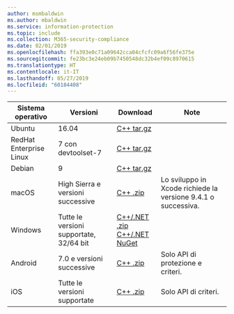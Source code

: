 ```yaml
---
author: msmbaldwin
ms.author: mbaldwin
ms.service: information-protection
ms.topic: include
ms.collection: M365-security-compliance
ms.date: 02/01/2019
ms.openlocfilehash: ffa393e0c71a09642cca04cfcfc09a6f56fe375e
ms.sourcegitcommit: fe23bc3e24eb09b7450548dc32b4ef09c8970615
ms.translationtype: HT
ms.contentlocale: it-IT
ms.lasthandoff: 05/27/2019
ms.locfileid: "60184408"
---
```

| Sistema operativo | Versioni | Download | Note |
|------------------|----------|----------|--------|
| Ubuntu  |  16.04 | [C++ tar.gz](https://aka.ms/mipsdkbinaries) | |
| RedHat Enterprise Linux | 7 con devtoolset-7 | [C++ tar.gz](https://aka.ms/mipsdkbinaries) | |
| Debian  | 9 | [C++ tar.gz](https://aka.ms/mipsdkbinaries) | |
| macOS   | High Sierra e versioni successive | [C++ .zip](https://aka.ms/mipsdkbinaries) | Lo sviluppo in Xcode richiede la versione 9.4.1 o successiva. |
| Windows | Tutte le versioni supportate, 32/64 bit | [C++/.NET .zip](https://aka.ms/mipsdkbinaries)<br>[C++/.NET NuGet](https://www.nuget.org/packages?q=Microsoft.InformationProtection) | |
| Android | 7.0 e versioni successive | [C++ .zip](https://aka.ms/mipsdkbinaries) | Solo API di protezione e criteri. |
| iOS | Tutte le versioni supportate | [C++ .zip](https://aka.ms/mipsdkbinaries) | Solo API di criteri. |

